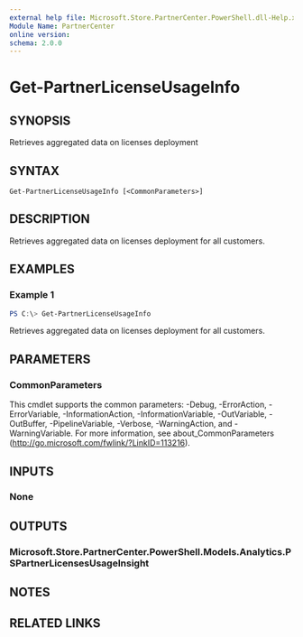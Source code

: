 ```yaml
---
external help file: Microsoft.Store.PartnerCenter.PowerShell.dll-Help.xml
Module Name: PartnerCenter
online version:
schema: 2.0.0
---
```


# Get-PartnerLicenseUsageInfo

## SYNOPSIS
Retrieves aggregated data on licenses deployment

## SYNTAX

```
Get-PartnerLicenseUsageInfo [<CommonParameters>]
```

## DESCRIPTION
Retrieves aggregated data on licenses deployment for all customers.

## EXAMPLES

### Example 1
```powershell
PS C:\> Get-PartnerLicenseUsageInfo
```

Retrieves aggregated data on licenses deployment for all customers.

## PARAMETERS

### CommonParameters
This cmdlet supports the common parameters: -Debug, -ErrorAction, -ErrorVariable, -InformationAction, -InformationVariable, -OutVariable, -OutBuffer, -PipelineVariable, -Verbose, -WarningAction, and -WarningVariable. For more information, see about_CommonParameters (http://go.microsoft.com/fwlink/?LinkID=113216).

## INPUTS

### None

## OUTPUTS

### Microsoft.Store.PartnerCenter.PowerShell.Models.Analytics.PSPartnerLicensesUsageInsight

## NOTES

## RELATED LINKS
